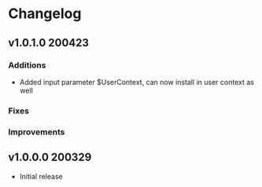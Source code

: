 # Changelog

## v1.0.1.0 200423
### Additions
* Added input parameter $UserContext, can now install in user context as well

### Fixes

### Improvements



## v1.0.0.0 200329
* Initial release
